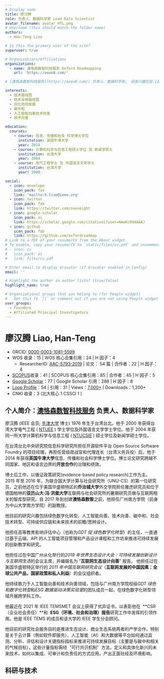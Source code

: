 ```yaml
---
# Display name
title: 廖汉腾
role: 负责人、数据科学家 Lead Data Scientist
avatar_filename: avatar_HTL.png
# Username (this should match the folder name)
authors:
  - Han-Teng Liao

# Is this the primary user of the site?
superuser: true

# Organizations/Affiliations
organizations:
  - name: 澳恪森数智科技服务 Oxford Roadmapping 
    url: 'https://oxon8.com/'

# [澳恪森数智科技服务](https://oxon8.com/) 负责人、数据科学家。 研发兴趣包括 [数字化绿色化双化转型](https://joint-research-centre.ec.europa.eu/jrc-news/twin-green-digital-transition-how-sustainable-digital-technologies-could-enable-carbon-neutral-eu-2022-06-29_en)﹑[碳中和](https://www.frontiersin.org/articles/10.3389/fenvs.2023.1119011/abstract) 数智平台﹑及 [人工智能科技向善](https://aiforgood.itu.int/)。     

interests:
  - 技术路线图
  - 技术采用路线图
  - 双化协同发展
  - 碳中和
  - 人工智能向善技术向善
  - 技术向善

education:
  courses:
    - course: 信息、传播和社会 科学博士学位
      institution: 英国牛津大学
      year: 2014
    - course: 计算机科学与信息工程硕士学位 及 新闻学硕士
      institution: 台湾大学
      year: 2004
    - course: 电气工程学士 及 外国语言文学学士
      institution: 台湾大学
      year: 2000

social:
  - icon: envelope
    icon_pack: fas
    link: 'mailto:h.liao@ieee.org'
  - icon: twitter
    icon_pack: fab
    link: https://twitter.com/oxoneight
  - icon: google-scholar
    icon_pack: ai
    link: https://scholar.google.com/citations?user=NAeKcO4AAAAJ
  - icon: github
    icon_pack: fab
    link: https://github.com/oxfordroadmap
# Link to a PDF of your resume/CV from the About widget.
# To enable, copy your resume/CV to `static/files/cv.pdf` and uncomment the lines below.
# - icon: cv
#   icon_pack: ai
#   link: files/cv.pdf

# Enter email to display Gravatar (if Gravatar enabled in Config)
email: ''

# Highlight the author in author lists? (true/false)
highlight_name: true

# Organizational groups that you belong to (for People widget)
#   Set this to `[]` or comment out if you are not using People widget.
user_groups:
  - Founders
  - Affiliated Principal Investigators
---
```


# 廖汉腾 Liao, Han-Teng

- ORCID: [0000-0003-1081-5599](https://orcid.org/0000-0003-1081-5599)
- WOS 收录：15 | WOS 核心合集引用：24 | H 因子：4
  - ResearcherID: [AAC-5793-2019](https://www.webofscience.com/wos/author/rid/AAC-5793-2019) | 论文： 54 篇 | 合作者：22 | H 因子：4
- [SCOPUS](https://www.scopus.com/authid/detail.uri?authorId=57193528319)收录：41 | SCOPUS 核心合集引用：85 | 合作者：45 | H 因子：5
- [Google Scholar](https://scholar.google.com/citations?user=NAeKcO4AAAAJ)：77 | Google Scholar 引用：288 | H 因子：8
- [Loop Profile](https://loop.frontiersin.org/people/1440943/overview)：54 | 引用：31 | Views：[7,000+](https://loop.frontiersin.org/people/1440943/impact) | Downloads：1,200+
- CNKI 收录：3 (北大核心 1 CSSCI 1 )

## 个人简介：[澳恪森数智科技服务](https://oxon8.com/) 负责人、数据科学家

廖汉腾 (IEEE 会员; [牛津大学](https://www.qschina.cn/universities/university-oxford) 博士) 1976 年生于台湾台北。他于 2000 年获得台湾大学电气工程 ( [NTUEE](https://web.ee.ntu.edu.tw/eng/about1.php) ) 学士学位及外国语言文学学士学位。他于 2004 年获同一所大学计算机科学与信息工程 ( [NTUCSIE](https://www.csie.ntu.edu.tw/) ) 硕士学位及新闻学硕士学位。

在台湾台北中央研究院信息科学研究所担任开源软件平台 Open Source Software Foundry 的项目经理，再担任营级政战官和代理连长（台湾义务兵役）后，他于 2014 年获得**英国牛津大学**信息、传播和社会科学博士学位。博士论文研究跨越不同国家、地区和语言边界的**开放合作**的治理和绩效。

博士后工作，以循证政策研究(evidence-based policy research)工作为主。2015 年至 2016 年，为联合国大学计算与社会研究所（UNU-CS）的第一位研究员，之前他还在位于美国华盛顿特区的**乔治城大学**外交学院担任雅虎研究员和位于德国柏林的**亚历山大·冯·洪堡大学**互联网与社会研究所的暑期研究员做与互联网相关的智库型研究。自 2017 年到创建**澳恪森数智**之前，他担任广州南方学院（前身为中山大学南方学院）的副教授。

他目前的研究兴趣包括绿色数字化转型、人工智能向善、技术向善、碳中和、社会技术转型、可持续供应链和未来技术的前瞻/思辨设计。

他担任高等教育影响评估中心（也称为*GDT 促 绿色数字化转型*）的主任，一直通过基于云端、API 的人工智能项目管理和产品设计课程和工作坊来推进可持续发展的创新教学和研究。

他担任过在中国广州从化举行的*2019 年世界生态设计大会：可持续发展创新设计与互联网生态*的会议主席，并编辑名为 “**互联网生态设计向善**” 报告。 他担任过在美国华盛顿特区举行的 *2011 年中国互联网研究会议*（**互联网发展的中国因素：全球公共产品，国家政策和私人利益**）的会议组织者。

他持续致力于人工智能向善和技术向善领域，包括与广州南方学院校级*GDT 绿色和数字化转型*和*ESG 数据驱动决策实验室*的团队成员一起，在绿色数字化转型领域开展跨学科工作。

他最近在 2021 年 IEEE TEMSMET 会议上获得了优异证书，以表彰他在  **CSR（企业社会责任）**和  **ESG（环境、社会和治理）报告**研究工作中发挥的引领作用。他是 IEEE TEMS 的成员和该大学的 IEEE 学生分会顾问。

他目前的研究社会服务目的是推进生态设计、商业生态系统两者的产学合作，特别是关于云计算（例如软件即服务）、人工智能（AI）和大数据等平台如何通过监测、分析、评估和设计关键指标指标来推进可持续发展目标（主要是与碳中和相关的气候目标），这些计量指标需经〝可行共识机制〞方法，定义和具体化新兴的未来技术，如何以集成、可审计和负责任的方式应用，产出正面社经及环境影响。

## 科研与技术
